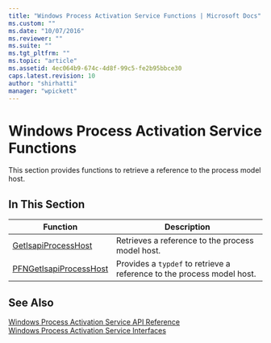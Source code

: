 ```yaml
---
title: "Windows Process Activation Service Functions | Microsoft Docs"
ms.custom: ""
ms.date: "10/07/2016"
ms.reviewer: ""
ms.suite: ""
ms.tgt_pltfrm: ""
ms.topic: "article"
ms.assetid: 4ec064b9-674c-4d8f-99c5-fe2b95bbce30
caps.latest.revision: 10
author: "shirhatti"
manager: "wpickett"
---
```

# Windows Process Activation Service Functions
This section provides functions to retrieve a reference to the process model host.  
  
## In This Section  
  
|Function|Description|  
|--------------|-----------------|  
|[GetIsapiProcessHost](../../web-development-reference\webdev-native-api-reference/getisapiprocesshost-function.md)|Retrieves a reference to the process model host.|  
|[PFNGetIsapiProcessHost](../../web-development-reference\webdev-native-api-reference/pfngetisapiprocesshost-function.md)|Provides a `typdef` to retrieve a reference to the process model host.|  
  
## See Also  
 [Windows Process Activation Service API Reference](../../web-development-reference\webdev-native-api-reference/windows-process-activation-service-api-reference.md)   
 [Windows Process Activation Service Interfaces](../../web-development-reference\webdev-native-api-reference/windows-process-activation-service-interfaces.md)